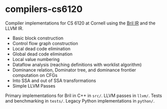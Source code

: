 # compilers-cs6120

Compiler implementations for CS 6120 at Cornell using the [Bril IR](https://github.com/sampsyo/bril) and the LLVM IR.
- Basic block construction
- Control flow graph construction
- Local dead code elimination
- Global dead code elimination
- Local value numbering
- Dataflow analysis (reaching definitions with worklist algorithm)
- Dominance relation, Dominator tree, and dominance frontier computation on CFGs
- Into SSA and out of SSA transformations
- Simple LLVM Passes

Primary implementations for Bril in C++ in `src/`. LLVM passes in `llvm/`. Tests and benchmarking in `tests/`. Legacy Python implementations in `python/`.
